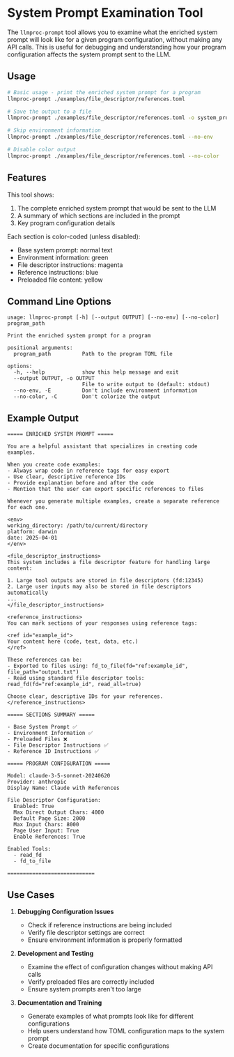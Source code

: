 # System Prompt Examination Tool

The `llmproc-prompt` tool allows you to examine what the enriched system prompt will look like for a given program configuration, without making any API calls. This is useful for debugging and understanding how your program configuration affects the system prompt sent to the LLM.

## Usage

```bash
# Basic usage - print the enriched system prompt for a program
llmproc-prompt ./examples/file_descriptor/references.toml

# Save the output to a file
llmproc-prompt ./examples/file_descriptor/references.toml -o system_prompt.txt

# Skip environment information
llmproc-prompt ./examples/file_descriptor/references.toml --no-env

# Disable color output
llmproc-prompt ./examples/file_descriptor/references.toml --no-color
```

## Features

This tool shows:

1. The complete enriched system prompt that would be sent to the LLM
2. A summary of which sections are included in the prompt
3. Key program configuration details

Each section is color-coded (unless disabled):
- Base system prompt: normal text
- Environment information: green
- File descriptor instructions: magenta
- Reference instructions: blue
- Preloaded file content: yellow

## Command Line Options

```
usage: llmproc-prompt [-h] [--output OUTPUT] [--no-env] [--no-color] program_path

Print the enriched system prompt for a program

positional arguments:
  program_path          Path to the program TOML file

options:
  -h, --help            show this help message and exit
  --output OUTPUT, -o OUTPUT
                        File to write output to (default: stdout)
  --no-env, -E          Don't include environment information
  --no-color, -C        Don't colorize the output
```

## Example Output

```
===== ENRICHED SYSTEM PROMPT =====

You are a helpful assistant that specializes in creating code examples.

When you create code examples:
- Always wrap code in reference tags for easy export
- Use clear, descriptive reference IDs
- Provide explanation before and after the code
- Mention that the user can export specific references to files

Whenever you generate multiple examples, create a separate reference for each one.

<env>
working_directory: /path/to/current/directory
platform: darwin
date: 2025-04-01
</env>

<file_descriptor_instructions>
This system includes a file descriptor feature for handling large content:

1. Large tool outputs are stored in file descriptors (fd:12345)
2. Large user inputs may also be stored in file descriptors automatically
...
</file_descriptor_instructions>

<reference_instructions>
You can mark sections of your responses using reference tags:

<ref id="example_id">
Your content here (code, text, data, etc.)
</ref>

These references can be:
- Exported to files using: fd_to_file(fd="ref:example_id", file_path="output.txt")
- Read using standard file descriptor tools: read_fd(fd="ref:example_id", read_all=true)

Choose clear, descriptive IDs for your references.
</reference_instructions>

===== SECTIONS SUMMARY =====

- Base System Prompt ✅
- Environment Information ✅
- Preloaded Files ❌
- File Descriptor Instructions ✅
- Reference ID Instructions ✅

===== PROGRAM CONFIGURATION =====

Model: claude-3-5-sonnet-20240620
Provider: anthropic
Display Name: Claude with References

File Descriptor Configuration:
  Enabled: True
  Max Direct Output Chars: 4000
  Default Page Size: 2000
  Max Input Chars: 8000
  Page User Input: True
  Enable References: True

Enabled Tools:
  - read_fd
  - fd_to_file

============================
```

## Use Cases

1. **Debugging Configuration Issues**
   - Check if reference instructions are being included
   - Verify file descriptor settings are correct
   - Ensure environment information is properly formatted

2. **Development and Testing**
   - Examine the effect of configuration changes without making API calls
   - Verify preloaded files are correctly included
   - Ensure system prompts aren't too large

3. **Documentation and Training**
   - Generate examples of what prompts look like for different configurations
   - Help users understand how TOML configuration maps to the system prompt
   - Create documentation for specific configurations
